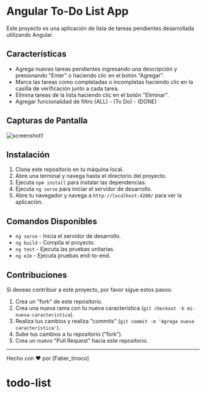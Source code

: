 # Angular To-Do List App

Este proyecto es una aplicación de lista de tareas pendientes desarrollada utilizando Angular.

## Características

- Agrega nuevas tareas pendientes ingresando una descripción y presionando "Enter" o haciendo clic en el botón "Agregar".
- Marca las tareas como completadas o incompletas haciendo clic en la casilla de verificación junto a cada tarea.
- Elimina tareas de la lista haciendo clic en el botón "Eliminar".
- Agregar funcionalidad de filtro (ALL) - (To Do) - (DONE)


## Capturas de Pantalla

![screenshot1](https://github.com/fabert111/todo-list/assets/119818844/e9253703-2c19-49bd-b45c-b76aa9705a4f)



## Instalación

1. Clona este repositorio en tu máquina local.
2. Abre una terminal y navega hasta el directorio del proyecto.
3. Ejecuta `npm install` para instalar las dependencias.
4. Ejecuta `ng serve` para iniciar el servidor de desarrollo.
5. Abre tu navegador y navega a `http://localhost:4200/` para ver la aplicación.

## Comandos Disponibles

- `ng serve` - Inicia el servidor de desarrollo.
- `ng build` - Compila el proyecto.
- `ng test` - Ejecuta las pruebas unitarias.
- `ng e2e` - Ejecuta pruebas end-to-end.

## Contribuciones

Si deseas contribuir a este proyecto, por favor sigue estos pasos:

1. Crea un "fork" de este repositorio.
2. Crea una nueva rama con tu nueva característica (`git checkout -b mi-nueva-caracteristica`).
3. Realiza tus cambios y realiza "commits" (`git commit -m 'Agrega nueva característica'`).
4. Sube tus cambios a tu repositorio ("fork").
5. Crea un nuevo "Pull Request" hacia este repositorio.


---
Hecho con ❤️ por [Faber_tinoco]
# todo-list
